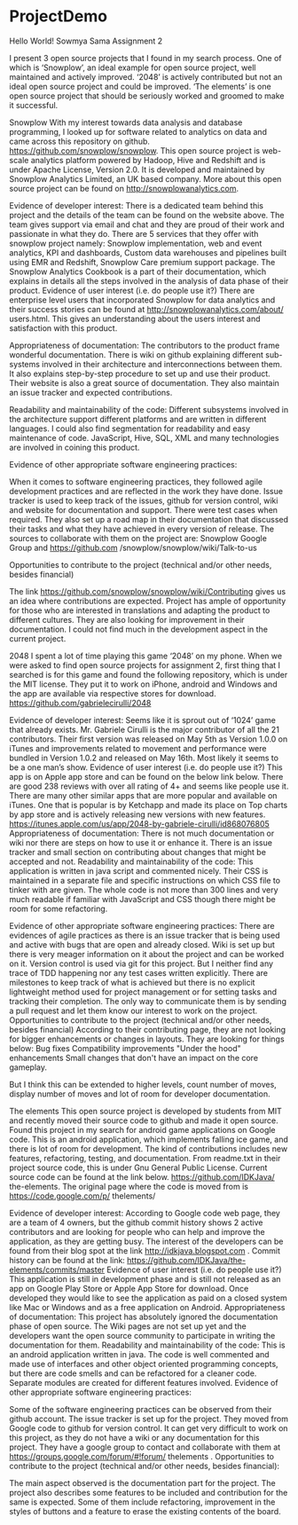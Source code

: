ProjectDemo
===========
Hello World!
Sowmya Sama
Assignment 2

I present 3 open source projects that I found in my search process. One of which is ‘Snowplow’, an ideal example for open source project, well maintained and actively improved. ‘2048’ is actively contributed but not an ideal open source project and could be improved. ‘The elements’ is one open source project that should be seriously worked and groomed to make it successful.

Snowplow
With my interest towards data analysis and database programming, I looked up for software related to analytics on data and came across this repository on github. https://github.com/snowplow/snowplow. This open source project is web-scale analytics platform powered by Hadoop, Hive and Redshift and is under Apache License, Version 2.0. It is developed and maintained by Snowplow Analytics Limited, an UK based company.  More about this open source project can be found on http://snowplowanalytics.com. 

Evidence of developer interest:
There is a dedicated team behind this project and the details of the team can be found on the website above. The team gives support via email and chat and they are proud of their work and passionate in what they do. There are 5 services that they offer with snowplow project namely: Snowplow implementation, web and event analytics, KPI and dashboards, Custom data warehouses and pipelines built using EMR and Redshift, Snowplow Care premium support package. The Snowplow Analytics Cookbook is a part of their documentation, which explains in details all the steps involved in the analysis of data phase of their product.
Evidence of user interest (i.e. do people use it?)
There are enterprise level users that incorporated Snowplow for data analytics and their success stories can be found at http://snowplowanalytics.com/about/ users.html.  This gives an understanding about the users interest and satisfaction with this product.

Appropriateness of documentation:
The contributors to the product frame wonderful documentation. There is wiki on github explaining different sub-systems involved in their architecture and interconnections between them. It also explains step-by-step procedure to set up and use their product. Their website is also a great source of documentation. They also maintain an issue tracker and expected contributions.

Readability and maintainability of the code:
Different subsystems involved in the architecture support different platforms and are written in different languages. I could also find segmentation for readability and easy maintenance of code. JavaScript, Hive, SQL, XML and many technologies are involved in coining this product.

Evidence of other appropriate software engineering practices:

When it comes to software engineering practices, they followed agile development practices and are reflected in the work they have done. Issue tracker is used to keep track of the issues, github for version control, wiki and website for documentation and support. There were test cases when required. They also set up a road map in their documentation that discussed their tasks and what they have achieved in every version of release. The sources to collaborate with them on the project are:
Snowplow Google Group and https://github.com /snowplow/snowplow/wiki/Talk-to-us 

Opportunities to contribute to the project (technical and/or other needs, besides financial)

The link https://github.com/snowplow/snowplow/wiki/Contributing gives us an idea where contributions are expected. Project has ample of opportunity for those who are interested in translations and adapting the product to different cultures. They are also looking for improvement in their documentation. I could not find much in the development aspect in the current project.

2048
I spent a lot of time playing this game ‘2048’ on my phone. When we were asked to find open source projects for assignment 2, first thing that I searched is for this game and found the following repository, which is under the MIT license. They put it to work on iPhone, android and Windows and the app are available via respective stores for download.
https://github.com/gabrielecirulli/2048

Evidence of developer interest:
Seems like it is sprout out of  ‘1024’ game that already exists. Mr. Gabriele Cirulli is the major contributor of all the 21 contributors. Their first version was released on May 5th as Version 1.0.0 on iTunes and improvements related to movement and performance were bundled in Version 1.0.2 and released on May 16th.  Most likely it seems to be a one man’s show.
Evidence of user interest (i.e. do people use it?)
This app is on Apple app store and can be found on the below link below. There are good 238 reviews with over all rating of 4+ and seems like people use it. There are many other similar apps that are more popular and available on iTunes. One that is popular is by Ketchapp and made its place on Top charts by app store and is actively releasing new versions with new features.
https://itunes.apple.com/us/app/2048-by-gabriele-cirulli/id868076805
Appropriateness of documentation:
There is not much documentation or wiki nor there are steps on how to use it or enhance it. There is an issue tracker and small section on contributing about changes that might be accepted and not. 
Readability and maintainability of the code:
This application is written in java script and commented nicely. Their CSS is maintained in a separate file and specific instructions on which CSS file to tinker with are given. The whole code is not more than 300 lines and very much readable if familiar with JavaScript and CSS though there might be room for some refactoring.

Evidence of other appropriate software engineering practices:
There are evidences of agile practices as there is an issue tracker that is being used and active with bugs that are open and already closed. Wiki is set up but there is very meager information on it about the project and can be worked on it. Version control is used via git for this project. But I neither find any trace of TDD happening nor any test cases written explicitly. There are milestones to keep track of what is achieved but there is no explicit lightweight method used for project management or for setting tasks and tracking their completion. The only way to communicate them is by sending a pull request and let them know our interest to work on the project.
Opportunities to contribute to the project (technical and/or other needs, besides financial)
According to their contributing page, they are not looking for bigger enhancements or changes in layouts. They are looking for things below:
Bug fixes
Compatibility improvements
"Under the hood" enhancements
Small changes that don't have an impact on the core gameplay.

But I think this can be extended to higher levels, count number of moves, display number of moves and lot of room for developer documentation.

The elements
This open source project is developed by students from MIT and recently moved their source code to github and made it open source. Found this project in my search for android game applications on Google code. This is an android application, which implements falling ice game, and there is lot of room for development. The kind of contributions includes new features, refactoring, testing, and documentation. From readme.txt in their project source code, this is under Gnu General Public License. Current source code can be found at the link below.  https://github.com/IDKJava/ the-elements. The original page where the code is moved from is https://code.google.com/p/ thelements/

Evidence of developer interest:
According to Google code web page, they are a team of 4 owners, but the github commit history shows 2 active contributors and are looking for people who can help and improve the application, as they are getting busy.  The interest of the developers can be found from their blog spot at the link http://idkjava.blogspot.com . Commit history can be found at the link: https://github.com/IDKJava/the-elements/commits/master
Evidence of user interest (i.e. do people use it?)
This application is still in development phase and is still not released as an app on Google Play Store or Apple App Store for download.  Once developed they would like to see the application as paid on a closed system like Mac or Windows and as a free application on Android.
Appropriateness of documentation:
This project has absolutely ignored the documentation phase of open source. The Wiki pages are not set up yet and the developers want the open source community to participate in writing the documentation for them. 
Readability and maintainability of the code:
This is an android application written in java.  The code is well commented and made use of interfaces and other object oriented programming concepts, but there are code smells and can be refactored for a cleaner code. Separate modules are created for different features involved.
Evidence of other appropriate software engineering practices:

Some of the software engineering practices can be observed from their github account. The issue tracker is set up for the project. They moved from Google code to github for version control. It can get very difficult to work on this project, as they do not have a wiki or any documentation for this project. They have a google group to contact and collaborate with them at https://groups.google.com/forum/#!forum/ thelements .
Opportunities to contribute to the project (technical and/or other needs, besides financial):

The main aspect observed is the documentation part for the project. The project also describes some features to be included and contribution for the same is expected. Some of them include refactoring, improvement in the styles of buttons and a feature to erase the existing contents of the board.





